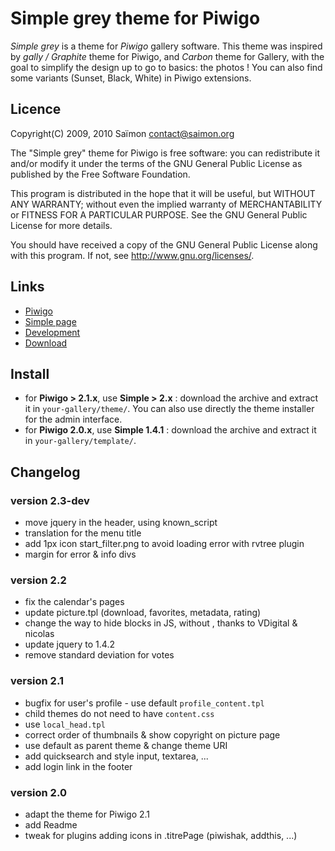 Simple grey theme for Piwigo
============================

*Simple  grey*  is a  theme  for *Piwigo*  gallery  software.  This theme  was
inspired  by *gally  /  Graphite* theme  for  Piwigo, and  *Carbon* theme  for
Gallery, with the goal to simplify the design up to go to basics: the photos !
You can also find some variants (Sunset, Black, White) in Piwigo extensions.

Licence
-------

Copyright(C) 2009, 2010 Saïmon <contact@saimon.org>

The "Simple grey"  theme for Piwigo is free software:  you can redistribute it
and/or  modify  it under  the  terms  of the  GNU  General  Public License  as
published by the Free Software Foundation.

This program  is distributed in the hope  that it will be  useful, but WITHOUT
ANY WARRANTY; without even the  implied warranty of MERCHANTABILITY or FITNESS
FOR A PARTICULAR PURPOSE. See the GNU General Public License for more details.

You should have  received a copy of the GNU General  Public License along with
this program. If not,  see <http://www.gnu.org/licenses/>.

Links
-----

* [Piwigo](http://piwigo.org/)
* [Simple page](http://saimon.org/blog/pages/Theme-Simple-Grey-Piwigo)
* [Development](http://github.com/saimn/simple-grey)
* [Download](http://fr.piwigo.org/ext/extension_view.php?eid=308)

Install
-------

* for **Piwigo  > 2.1.x**,  use **Simple  > 2.x** :  download the  archive and
  extract it in  ``your-gallery/theme/``. You can also use  directly the theme
  installer for the admin interface.
* for  **Piwigo 2.0.x**,  use  **Simple  1.4.1** :  download  the archive  and
  extract it in ``your-gallery/template/``.

Changelog
---------

### version 2.3-dev

* move jquery in the header, using known_script
* translation for the menu title
* add 1px icon start_filter.png to avoid loading error with rvtree plugin
* margin for error & info divs

### version 2.2

* fix the calendar's pages
* update picture.tpl (download, favorites, metadata, rating)
* change the way to hide blocks  in JS, without <noscript>, thanks to VDigital
  & nicolas
* update jquery to 1.4.2
* remove standard deviation for votes

### version 2.1

- bugfix for user's profile - use default `profile_content.tpl`
- child themes do not need to have `content.css`
- use `local_head.tpl`
- correct order of thumbnails & show copyright on picture page
- use default as parent theme & change theme URI
- add quicksearch and style input, textarea, ...
- add login link in the footer

### version 2.0

- adapt the theme for Piwigo 2.1
- add Readme
- tweak for plugins adding icons in .titrePage (piwishak, addthis, ...)
